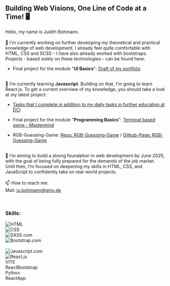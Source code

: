 ## Building Web Visions, One Line of Code at a Time! 🖥️

Hello, my name is Judith Bohmann.
<br><br>
🔭 I'm currently working on further developing my theoretical and practical knowledge of web development. 
I already feel quite comfortable with HTML, CSS and SCSS - I have also already worked with bootstraps. Projects - based solely on these technologies - can be found here:
- Final project for the module "<b>UI Basics</b>": <a href="https://github.com/You-Did-Bowman/portfolio">Draft of my portfolio</a>
<br><br>

🌱 I’m currently learning <b>Javascript</b>. Building on that, I'm going to learn React.js. To get a current overview of my knowledge, you should take a look at my latest project:
- <a href="https://github.com/You-Did-Bowman/JavaScript-Practice">Tasks that I complete in addition to my daily tasks in further education at DCI</a>

- Final project for the module "<b>Programming Basics</b>": <a href="https://github.com/You-Did-Bowman/MASTERMIND_digital">Terminal based game - Mastermind</a>

- RGB-Guessing-Game: <a href="https://github.com/You-Did-Bowman/RGB_Guessing_Game"> Repo: RGB-Guessing-Game</a> / <a href="https://you-did-bowman.github.io/RGB_Guessing_Game/"> Github-Page: RGB-Guessing-Game</a>
<br><br>

🌈 I’m aiming to build a strong foundation in web development by June 2025, with the goal of being fully prepared for the demands of the job market. Until then, I’m focused on deepening my skills in HTML, CSS, and JavaScript to confidently take on real-world projects.
<br><br>
📫 How to reach me:
<br>
Mail: ju.bohmann@gmx.de

<br>
<h3>Skills:</h3>

![HTML]
<br>
![CSS]
<br>
![SASS.com]
<br>
![Bootstrap.com]
<br>
<br>
![Javascript.com]
<br>
![React.js]
<br>
VITE
<br>
ReactBootstrap
<br>
Python
<br>
ReactApp

<!-- Dafür sorgen, dass zu jeder Sprache auch Projekte im Portfolio sind -->



<!-- MARKDOWN LINKS & IMAGES -->
<!-- https://www.markdownguide.org/basic-syntax/#reference-style-links -->
[React.js]: https://img.shields.io/badge/React-20232A?style=for-the-badge&logo=react&logoColor=white
[Bootstrap.com]: https://img.shields.io/badge/Bootstrap-563D7C?style=for-the-badge&logo=bootstrap&logoColor=white
[Javascript.com]: https://shields.io/badge/JavaScript-F7DF1E?style=for-the-badge&logo=JavaScript&logoColor=000
[SASS.com]: https://img.shields.io/badge/Sass-CC6699?style=for-the-badge&logo=Sass&logoColor=white
[HTML]: https://img.shields.io/badge/HTML-orange?style=for-the-badge&logo=HTML&logoColor=white
[CSS]: https://img.shields.io/badge/CSS-239120?&style=for-the-badge&logo=css3&logoColor=white






<!--
**You-Did-Bowman/You-Did-Bowman** is a ✨ _special_ ✨ repository because its `README.md` (this file) appears on your GitHub profile.

Here are some ideas to get you started:

- 🔭 I’m currently working on ...
- 🌱 I’m currently learning ...
- 👯 I’m looking to collaborate on ...
- 🤔 I’m looking for help with ...
- 💬 Ask me about ...
- 📫 How to reach me: ...
- 😄 Pronouns: ...
- ⚡ Fun fact: ...
-->
